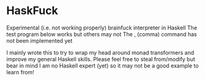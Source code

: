HaskFuck
==========================
Experimental (i.e. not working properly) brainfuck interpreter in Haskell
The test program below works but others may not
The , (comma) command has not been implemented yet

I mainly wrote this to try to wrap my head around monad transformers and improve
my general Haskell skills. Please feel free to steal from/modify but bear in
mind I am no Haskell expert (yet) so it may not be a good example to learn from!